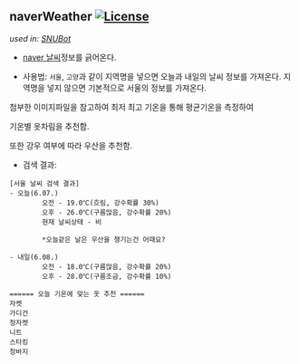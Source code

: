 naverWeather [![License](https://img.shields.io/badge/License-Apache%202.0-blue.svg)](https://opensource.org/licenses/Apache-2.0)
---
*used in: [SNUBot](https://github.com/norangLemon/snuBot)*

* [naver 날씨](http://weather.naver.com/rgn/cityWetrCity.nhn?cityRgnCd=CT001001)정보를 긁어온다.

* 사용법:
`서울`, `고양`과 같이 지역명을 넣으면 오늘과 내일의 날씨 정보를 가져온다.
지역명을 넣지 않으면 기본적으로 서울의 정보를 가져온다.

첨부한 이미지파일을 참고하여 최저 최고 기온을 통해 평균기온을 측정하여 

기온별 옷차림을 추천함.

또한 강우 여부에 따라 우산을 추천함.

* 검색 결과:
```
[서울 날씨 검색 결과]
- 오늘(6.07.)
        오전 - 19.0℃(흐림, 강수확률 30%)
        오후 - 26.0℃(구름많음, 강수확률 20%)
        현재 날씨상태 - 비

        *오늘같은 날은 우산을 챙기는건 어때요?

- 내일(6.08.)
        오전 - 18.0℃(구름많음, 강수확률 20%)
        오후 - 28.0℃(구름조금, 강수확률 10%)

====== 오늘 기온에 맞는 옷 추천 ======
자켓
가디건
청자켓
니트
스타킹
청바지

